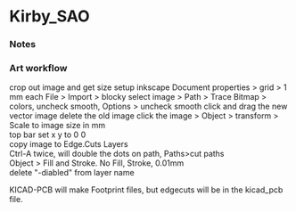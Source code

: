 # Kirby_SAO

### Notes
### Art workflow
crop out image and get size
setup inkscape
Document properties > grid > 1 mm each
File > Import > blocky
select image > Path > Trace Bitmap > colors, uncheck smooth, Options > uncheck smooth
click and drag the new vector image
delete the old image
click the image > Object > transform > Scale to image size in mm  
top bar set x y to 0 0  
copy image to Edge.Cuts Layers  
Ctrl-A twice, will double the dots on path,  Paths>cut paths  
Object > Fill and Stroke. No Fill, Stroke, 0.01mm  
delete "-diabled" from layer name  


KICAD-PCB will make Footprint files, but edgecuts will be in the kicad_pcb file.  


